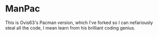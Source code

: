 ManPac
======

This is Ovis63's Pacman version, which I've forked so I can nefariously 
steal all the code, I mean learn from his brilliant coding genius.
